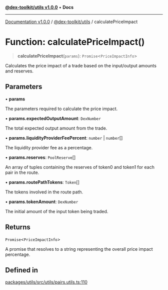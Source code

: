 [**@dex-toolkit/utils v1.0.0**](../README.md) • **Docs**

***

[Documentation v1.0.0](../../../packages.md) / [@dex-toolkit/utils](../README.md) / calculatePriceImpact

# Function: calculatePriceImpact()

> **calculatePriceImpact**(`params`): `Promise`\<`PriceImpactInfo`\>

Calculates the price impact of a trade based on the input/output amounts and reserves.

## Parameters

• **params**

The parameters required to calculate the price impact.

• **params.expectedOutputAmount**: `DexNumber`

The total expected output amount from the trade.

• **params.liquidityProviderFeePercent**: `number` \| `number`[]

The liquidity provider fee as a percentage.

• **params.reserves**: `PoolReserve`[]

An array of tuples containing the reserves of token0 and token1 for each pair in the route.

• **params.routePathTokens**: `Token`[]

The tokens involved in the route path.

• **params.tokenAmount**: `DexNumber`

The initial amount of the input token being traded.

## Returns

`Promise`\<`PriceImpactInfo`\>

A promise that resolves to a string representing the overall price impact percentage.

## Defined in

[packages/utils/src/utils/pairs.utils.ts:110](https://github.com/niZmosis/dex-toolkit/blob/3d8b41b44787b30fbea5de3ab4737662ffb61bc8/packages/utils/src/utils/pairs.utils.ts#L110)
